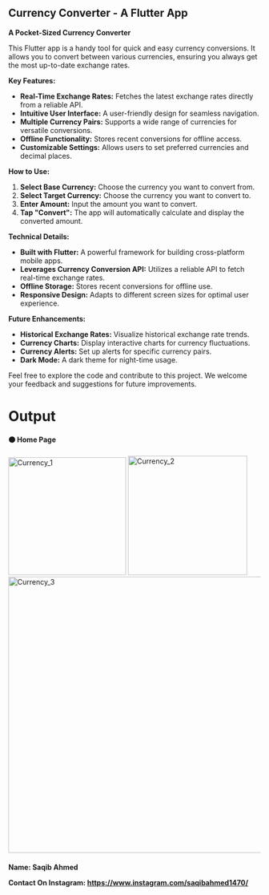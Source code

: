 ## Currency Converter - A Flutter App

**A Pocket-Sized Currency Converter**

This Flutter app is a handy tool for quick and easy currency conversions. It allows you to convert between various currencies, ensuring you always get the most up-to-date exchange rates.

**Key Features:**

* **Real-Time Exchange Rates:** Fetches the latest exchange rates directly from a reliable API.
* **Intuitive User Interface:** A user-friendly design for seamless navigation.
* **Multiple Currency Pairs:** Supports a wide range of currencies for versatile conversions.
* **Offline Functionality:** Stores recent conversions for offline access.
* **Customizable Settings:** Allows users to set preferred currencies and decimal places.

**How to Use:**

1. **Select Base Currency:** Choose the currency you want to convert from.
2. **Select Target Currency:** Choose the currency you want to convert to.
3. **Enter Amount:** Input the amount you want to convert.
4. **Tap "Convert":** The app will automatically calculate and display the converted amount.

**Technical Details:**

* **Built with Flutter:** A powerful framework for building cross-platform mobile apps.
* **Leverages Currency Conversion API:** Utilizes a reliable API to fetch real-time exchange rates.
* **Offline Storage:** Stores recent conversions for offline use.
* **Responsive Design:** Adapts to different screen sizes for optimal user experience.

**Future Enhancements:**

* **Historical Exchange Rates:** Visualize historical exchange rate trends.
* **Currency Charts:** Display interactive charts for currency fluctuations.
* **Currency Alerts:** Set up alerts for specific currency pairs.
* **Dark Mode:** A dark theme for night-time usage.

Feel free to explore the code and contribute to this project. We welcome your feedback and suggestions for future improvements. 

# Output

<h4> ⚫ Home Page </h4>

<img width="235" alt="Currency_1" src="https://github.com/user-attachments/assets/5087375b-09f2-4d9d-8567-fe70aaf1a7ff">


<img width="238" alt="Currency_2" src="https://github.com/user-attachments/assets/4150cf9c-46b6-4083-987b-7133726e0907">


<img width="551" alt="Currency_3" src="https://github.com/user-attachments/assets/9c83d453-c975-4f6a-a19a-033bec206791">


<h4>
  
  **Name: Saqib Ahmed**
  
**Contact On Instagram: https://www.instagram.com/saqibahmed1470/**
